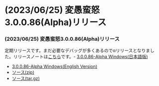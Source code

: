 # (2023/06/25) 変愚蛮怒3.0.0.86(Alpha)リリース

### (2023/06/25) 変愚蛮怒3.0.0.86(Alpha)リリース
定期リリースです。まだ必要なデバッグが多くあるのでαリリースとなりました。リリースノートは[こちら](https://github.com/hengband/hengband/releases/tag/3.0.0.86(Alpha))です。- [3.0.0.86-Alpha Windows(日本語版)](https://github.com/hengband/hengband/releases/download/3.0.0.86(Alpha)/Hengband-3.0.0.86-Alpha-jp.zip)
- [3.0.0.86-Alpha Windows(English Version)](https://github.com/hengband/hengband/releases/download/3.0.0.86(Alpha)/Hengband-3.0.0.86-Alpha-en.zip)
- [ソース(zip)](https://github.com/hengband/hengband/archive/refs/tags/3.0.0.86(Alpha).zip)
- [ソース(tar.gz)](https://github.com/hengband/hengband/archive/refs/tags/3.0.0.86(Alpha).tar.gz)

